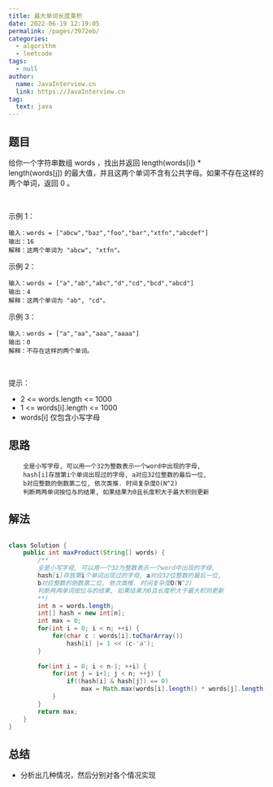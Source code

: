 ```yaml
---
title: 最大单词长度乘积
date: 2022-06-19 12:19:05
permalink: /pages/3972eb/
categories: 
  - algorithm
  - leetcode
tags: 
  - null
author: 
  name: JavaInterview.cn
  link: https://JavaInterview.cn
tag: 
  text: java
---
```



## 题目

给你一个字符串数组 words ，找出并返回 length(words[i]) * length(words[j]) 的最大值，并且这两个单词不含有公共字母。如果不存在这样的两个单词，返回 0 。

 

示例 1：

    输入：words = ["abcw","baz","foo","bar","xtfn","abcdef"]
    输出：16 
    解释：这两个单词为 "abcw", "xtfn"。
示例 2：

    输入：words = ["a","ab","abc","d","cd","bcd","abcd"]
    输出：4 
    解释：这两个单词为 "ab", "cd"。
示例 3：

    输入：words = ["a","aa","aaa","aaaa"]
    输出：0 
    解释：不存在这样的两个单词。
 

提示：

- 2 <= words.length <= 1000
- 1 <= words[i].length <= 1000
- words[i] 仅包含小写字母



## 思路

        全是小写字母, 可以用一个32为整数表示一个word中出现的字母, 
        hash[i]存放第i个单词出现过的字母, a对应32位整数的最后一位,
        b对应整数的倒数第二位, 依次类推. 时间复杂度O(N^2)
        判断两两单词按位与的结果, 如果结果为0且长度积大于最大积则更新

## 解法
```java

class Solution {
    public int maxProduct(String[] words) {
        /**
        全是小写字母, 可以用一个32为整数表示一个word中出现的字母, 
        hash[i]存放第i个单词出现过的字母, a对应32位整数的最后一位,
        b对应整数的倒数第二位, 依次类推. 时间复杂度O(N^2)
        判断两两单词按位与的结果, 如果结果为0且长度积大于最大积则更新
        **/
        int n = words.length;
        int[] hash = new int[n];
        int max = 0;
        for(int i = 0; i < n; ++i) {
            for(char c : words[i].toCharArray())
                hash[i] |= 1 << (c-'a');
        }
        
        for(int i = 0; i < n-1; ++i) {
            for(int j = i+1; j < n; ++j) {
                if((hash[i] & hash[j]) == 0)
                    max = Math.max(words[i].length() * words[j].length(), max);
            }
        }
        return max;
    }
}
```

## 总结

- 分析出几种情况，然后分别对各个情况实现 
